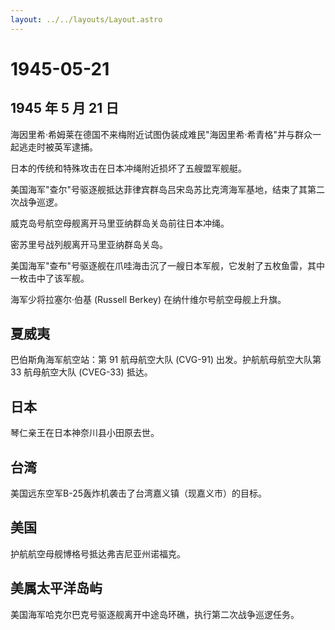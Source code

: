 ```yaml
---
layout: ../../layouts/Layout.astro
---
```


# 1945-05-21

## 1945 年 5 月 21 日

海因里希·希姆莱在德国不来梅附近试图伪装成难民"海因里希·希青格"并与群众一起逃走时被英军逮捕。

日本的传统和特殊攻击在日本冲绳附近损坏了五艘盟军舰艇。

美国海军"查尔"号驱逐舰抵达菲律宾群岛吕宋岛苏比克湾海军基地，结束了其第二次战争巡逻。

威克岛号航空母舰离开马里亚纳群岛关岛前往日本冲绳。

密苏里号战列舰离开马里亚纳群岛关岛。

美国海军"查布"号驱逐舰在爪哇海击沉了一艘日本军舰，它发射了五枚鱼雷，其中一枚击中了该军舰。

海军少将拉塞尔·伯基 (Russell Berkey) 在纳什维尔号航空母舰上升旗。

## 夏威夷

巴伯斯角海军航空站：第 91 航母航空大队 (CVG-91) 出发。护航航母航空大队第
33 航母航空大队 (CVEG-33) 抵达。

## 日本

琴仁亲王在日本神奈川县小田原去世。

## 台湾

美国远东空军B-25轰炸机袭击了台湾嘉义镇（现嘉义市）的目标。

## 美国

护航航空母舰博格号抵达弗吉尼亚州诺福克。

## 美属太平洋岛屿

美国海军哈克尔巴克号驱逐舰离开中途岛环礁，执行第二次战争巡逻任务。